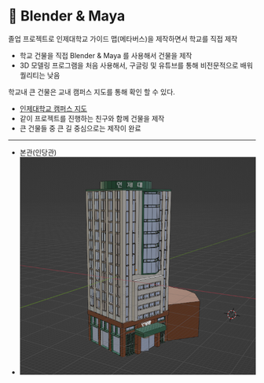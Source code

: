 # :office: Blender & Maya
졸업 프로젝트로 인제대학교 가이드 맵(메타버스)을 제작하면서 학교를 직접 제작
- 학교 건물을 직접 Blender & Maya 를 사용해서 건물을 제작
- 3D 모델링 프로그램을 처음 사용해서, 구글링 및 유튜브를 통해 비전문적으로 배워 퀄리티는 낮음

학교내 큰 건물은 교내 캠퍼스 지도를 통해 확인 할 수 있다.
- [인제대학교 캠퍼스 지도](https://www.inje.ac.kr/kor/about-inje/campus-map.asp)
- 같이 프로젝트를 진행하는 친구와 함께 건물을 제작
- 큰 건물들 중 큰 길 중심으로는 제작이 완료

---
- 본관(인당관)
- ![본관](./Image/BonGwan.PNG)
